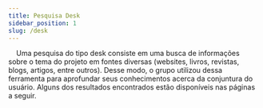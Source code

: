 ```yaml
---
title: Pesquisa Desk
sidebar_position: 1
slug: /desk
---
```


&nbsp;&nbsp;&nbsp;&nbsp;Uma pesquisa do tipo desk consiste em uma busca de informações sobre o tema do projeto em fontes diversas (websites, livros, revistas, blogs, artigos, entre outros). Desse modo, o grupo utilizou dessa ferramenta para aprofundar seus conhecimentos acerca da conjuntura do usuário. Alguns dos resultados encontrados estão disponíveis nas páginas a seguir.